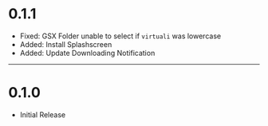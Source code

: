 # 0.1.1
* Fixed: GSX Folder unable to select if `virtuali` was lowercase
* Added: Install Splashscreen
* Added: Update Downloading Notification

***

# 0.1.0
* Initial Release
